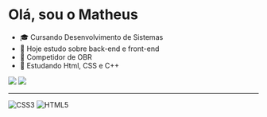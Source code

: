 # Olá, sou o Matheus
- 🎓 Cursando Desenvolvimento de Sistemas
- 🔭 Hoje estudo sobre back-end e front-end<br>
- 🤖 Competidor de OBR
- 📖 Estudando Html, CSS e C++<br>

![](https://github-readme-stats.vercel.app/api?username=Matheus-Gabriel07&theme=dark&hide_border=false&include_all_commits=true&count_private=true)
![](https://github-readme-stats.vercel.app/api/top-langs/?username=Matheus-Gabriel07&theme=dark&hide_border=false&include_all_commits=true&count_private=true&layout=compact)<hr>

![CSS3](https://img.shields.io/badge/css3-%231572B6.svg?style=for-the-badge&logo=css3&logoColor=white) ![HTML5](https://img.shields.io/badge/html5-%23E34F26.svg?style=for-the-badge&logo=html5&logoColor=white)
